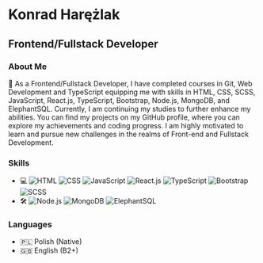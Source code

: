 # Konrad Harężlak


## Frontend/Fullstack Developer

### About Me
🚀 As a Frontend/Fullstack Developer, I have completed courses in Git, Web Development and TypeScript equipping me with skills in HTML, CSS, SCSS, JavaScript, React.js, TypeScript, Bootstrap, Node.js, MongoDB, and ElephantSQL. Currently, I am continuing my studies to further enhance my abilities. You can find my projects on my GitHub profile, where you can explore my achievements and coding progress. I am highly motivated to learn and pursue new challenges in the realms of Front-end and Fullstack Development.

### Skills
- 💻 ![HTML](https://img.shields.io/badge/HTML5-E34F26?logo=html5&logoColor=white&style=flat) ![CSS](https://img.shields.io/badge/CSS3-1572B6?logo=css3&logoColor=white&style=flat) ![JavaScript](https://img.shields.io/badge/JavaScript-F7DF1E?logo=javascript&logoColor=black&style=flat) ![React.js](https://img.shields.io/badge/React.js-61DAFB?logo=react&logoColor=white&style=flat) ![TypeScript](https://img.shields.io/badge/TypeScript-3178C6?logo=typescript&logoColor=white&style=flat) ![Bootstrap](https://img.shields.io/badge/Bootstrap-563D7C?logo=bootstrap&logoColor=white&style=flat) ![SCSS](https://img.shields.io/badge/SCSS-CC6699?logo=sass&logoColor=white&style=flat)
- 🛠️ ![Node.js](https://img.shields.io/badge/Node.js-339933?logo=node.js&logoColor=white&style=flat) ![MongoDB](https://img.shields.io/badge/MongoDB-47A248?logo=mongodb&logoColor=white&style=flat) ![ElephantSQL](https://img.shields.io/badge/ElephantSQL-008BB9?logo=postgresql&logoColor=white&style=flat)

### Languages
- 🇵🇱 Polish (Native)
- 🇬🇧 English (B2+)

